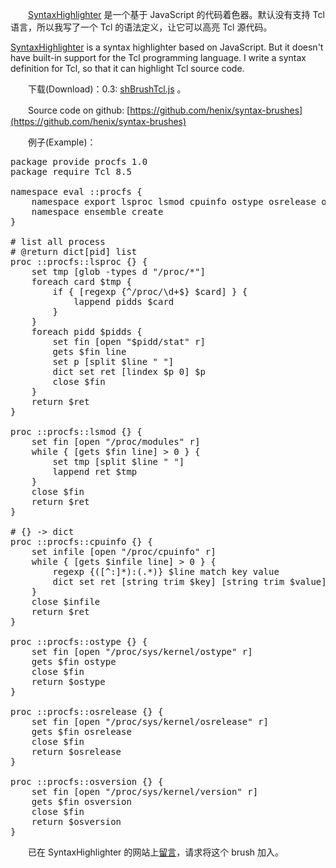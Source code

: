 　　[SyntaxHighlighter](http://alexgorbatchev.com/SyntaxHighlighter/) 是一个基于 JavaScript 的代码着色器。默认没有支持 Tcl 语言，所以我写了一个 Tcl 的语法定义，让它可以高亮 Tcl 源代码。

[SyntaxHighlighter](http://alexgorbatchev.com/SyntaxHighlighter/) is a syntax highlighter based on JavaScript. But it doesn't have built-in support for the Tcl programming language. I write a syntax definition for Tcl, so that it can highlight Tcl source code.

　　下载(Download)：0.3: [shBrushTcl.js](/myworks/shBrushTcl.js) 。

　　Source code on github: [https://github.com/henix/syntax-brushes](https://github.com/henix/syntax-brushes)

　　例子(Example)：

<pre class="brush: tcl">
package provide procfs 1.0
package require Tcl 8.5

namespace eval ::procfs {
	namespace export lsproc lsmod cpuinfo ostype osrelease osversion
	namespace ensemble create
}

# list all process
# @return dict[pid] list
proc ::procfs::lsproc {} {
	set tmp [glob -types d "/proc/*"]
	foreach card $tmp {
		if { [regexp {^/proc/\d+$} $card] } {
			lappend pidds $card
		}
	}
	foreach pidd $pidds {
		set fin [open "$pidd/stat" r]
		gets $fin line
		set p [split $line " "]
		dict set ret [lindex $p 0] $p
		close $fin
	}
	return $ret
}

proc ::procfs::lsmod {} {
	set fin [open "/proc/modules" r]
	while { [gets $fin line] &gt; 0 } {
		set tmp [split $line " "]
		lappend ret $tmp
	}
	close $fin
	return $ret
}

# {} -&gt; dict
proc ::procfs::cpuinfo {} {
	set infile [open "/proc/cpuinfo" r]
	while { [gets $infile line] &gt; 0 } {
		regexp {([^:]*):(.*)} $line match key value
		dict set ret [string trim $key] [string trim $value]
	}
	close $infile
	return $ret
}

proc ::procfs::ostype {} {
	set fin [open "/proc/sys/kernel/ostype" r]
	gets $fin ostype
	close $fin
	return $ostype
}

proc ::procfs::osrelease {} {
	set fin [open "/proc/sys/kernel/osrelease" r]
	gets $fin osrelease
	close $fin
	return $osrelease
}

proc ::procfs::osversion {} {
	set fin [open "/proc/sys/kernel/version" r]
	gets $fin osversion
	close $fin
	return $osversion
}
</pre>

　　已在 SyntaxHighlighter 的网站上[留言](http://www.undermyhat.org/blog/2009/09/list-of-brushes-syntaxhighligher/comment-page-3/#comment-18706)，请求将这个 brush 加入。
